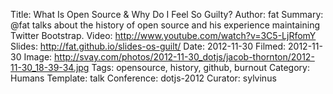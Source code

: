 Title: What Is Open Source & Why Do I Feel So Guilty?
Author: fat
Summary: @fat talks about the history of open source and his experience maintaining Twitter Bootstrap.
Video: http://www.youtube.com/watch?v=3C5-LjRfomY
Slides: http://fat.github.io/slides-os-guilt/
Date: 2012-11-30
Filmed: 2012-11-30
Image: http://svay.com/photos/2012-11-30_dotjs/jacob-thornton/2012-11-30_18-39-34.jpg
Tags: opensource, history, github, burnout
Category: Humans
Template: talk
Conference: dotjs-2012
Curator: sylvinus
